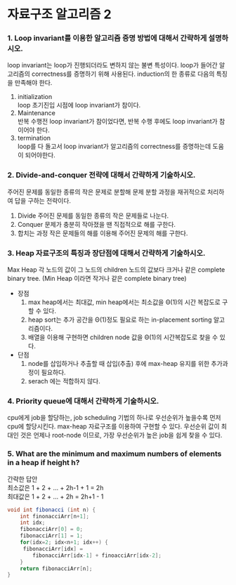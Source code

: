 # 자료구조 알고리즘 2

### 1. Loop invariant를 이용한 알고리즘 증명 방법에 대해서 간략하게 설명하시오.
loop invariant는 loop가 진행되더라도 변하지 않는 불변 특성이다. loop가 들어간 알고리즘의 correctness를 증명하기 위해 사용된다.
induction의 한 종류로 다음의 특징을 만족해야 한다. 
 
 1. initialization  
 loop 초기진입 시점에 loop invariant가 참이다.
 2. Maintenance		
 반복 수행전 loop invariant가 참이었다면, 반복 수행 후에도 loop invariant가 참이어야 한다.	
 3.	termination		
 loop를 다 돌고서 loop invariant가 알고리즘의 correctness를 증명하는데 도움이 되어야한다.
  
### 2. Divide-and-conquer 전략에 대해서 간략하게 기술하시오.
주어진 문제를 동일한 종류의 작은 문제로 분할해 문제 분할 과정을 재귀적으로 처리하여 답을 구하는 전략이다. 

 1. Divide
 주어진 문제를 동일한 종류의 작은 문제들로 나눈다.
 2. Conquer
 문제가 충분히 작아졌을 땐 직접적으로 해를 구한다.
 3. 합치는 과정
 작은 문제들의 해를 이용해 주어진 문제의 해를 구한다.

### 3. Heap 자료구조의 특징과 장단점에 대해서 간략하게 기술하시오.
Max Heap
각 노드의 값이 그 노드의 children 노드의 값보다 크거나 같은 complete binary tree.
(Min Heap 이라면 작거나 같은 complete binary tree)

- 장점
	1. max heap에서는 최대값, min heap에서는 최소값을 Θ(1)의 시간 복잡도로 구할 수 있다.
    2. heap sort는 추가 공간을 Θ(1)정도 필요로 하는 in-placement sorting 알고리즘이다.
    3. 배열을 이용해 구현하면 children node 값을 Θ(1)의 시간복잡도로 찾을 수 있다.
- 단점
	1. node를 삽입하거나 추출할 때 삽입(추출) 후에 max-heap 유지를 위한 추가과정이 필요하다.
    2. serach 에는 적합하지 않다.
    
### 4. Priority queue에 대해서 간략하게 기술하시오.
cpu에게 job을 할당하는, job scheduling 기법의 하나로 우선순위가 높을수록 먼저 cpu에 할당시킨다. max-heap 자료구조를 이용하여 구현할 수 있다.
우선순위 값이 최대인 것은 언제나 root-node 이므로, 가장 우선순위가 높은 job을 쉽게 찾을 수 있다.

### 5. What are the minimum and maximum numbers of elements in a heap if height h?
간략한 답안 <br>
최소값은 1 + 2 + … + 2h-1 + 1 = 2h <br>
최대값은 1 + 2 + … + 2h = 2h+1 - 1

```java
void int fibonacci (int n) {
	int finonacciArr[n+1];
    int idx;
    fibonacciArr[0] = 0;
    fibonacciArr[1] = 1;
    for(idx=2; idx<n+1; idx++) {
     fibonacciArr[idx] =
     	fibonacciArr[idx-1] + finoacciArr[idx-2];
    }
    return fibonacciArr[n];
}
```